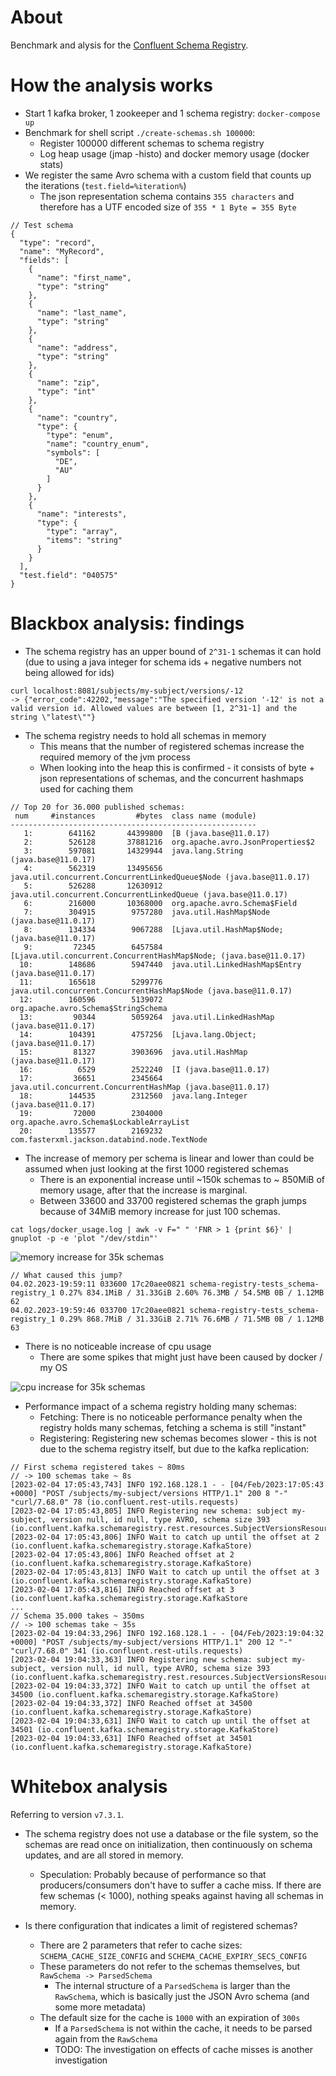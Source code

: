 # About

Benchmark and alysis for the [Confluent Schema Registry](https://github.com/confluentinc/schema-registry/tree/v7.3.1).

# How the analysis works

- Start 1 kafka broker, 1 zookeeper and 1 schema registry: `docker-compose up`
- Benchmark for shell script `./create-schemas.sh 100000`:
  - Register 100000 different schemas to schema registry
  - Log heap usage (jmap -histo) and docker memory usage (docker stats)
- We register the same Avro schema with a custom field that counts up the iterations (`test.field=%iteration%`)
  - The json representation schema contains `355 characters` and therefore has a UTF encoded size of `355 * 1 Byte = 355 Byte`

```
// Test schema
{
  "type": "record",
  "name": "MyRecord",
  "fields": [
    {
      "name": "first_name",
      "type": "string"
    },
    {
      "name": "last_name",
      "type": "string"
    },
    {
      "name": "address",
      "type": "string"
    },
    {
      "name": "zip",
      "type": "int"
    },
    {
      "name": "country",
      "type": {
        "type": "enum",
        "name": "country_enum",
        "symbols": [
          "DE",
          "AU"
        ]
      }
    },
    {
      "name": "interests",
      "type": {
        "type": "array",
        "items": "string"
      }
    }
  ],
  "test.field": "040575"
}

```
 
# Blackbox analysis: findings

- The schema registry has an upper bound of `2^31-1` schemas it can hold (due to using a java integer for schema ids + negative numbers not being allowed for ids)

```
curl localhost:8081/subjects/my-subject/versions/-12
-> {"error_code":42202,"message":"The specified version '-12' is not a valid version id. Allowed values are between [1, 2^31-1] and the string \"latest\""}
```

- The schema registry needs to hold all schemas in memory
  - This means that the number of registered schemas increase the required memory of the jvm process
  - When looking into the heap this is confirmed - it consists of byte + json representations of schemas, and the concurrent hashmaps used for caching them

```
// Top 20 for 36.000 published schemas:
 num     #instances         #bytes  class name (module)
-------------------------------------------------------
   1:        641162       44399800  [B (java.base@11.0.17)
   2:        526128       37881216  org.apache.avro.JsonProperties$2
   3:        597081       14329944  java.lang.String (java.base@11.0.17)
   4:        562319       13495656  java.util.concurrent.ConcurrentLinkedQueue$Node (java.base@11.0.17)
   5:        526288       12630912  java.util.concurrent.ConcurrentLinkedQueue (java.base@11.0.17)
   6:        216000       10368000  org.apache.avro.Schema$Field
   7:        304915        9757280  java.util.HashMap$Node (java.base@11.0.17)
   8:        134334        9067288  [Ljava.util.HashMap$Node; (java.base@11.0.17)
   9:         72345        6457584  [Ljava.util.concurrent.ConcurrentHashMap$Node; (java.base@11.0.17)
  10:        148686        5947440  java.util.LinkedHashMap$Entry (java.base@11.0.17)
  11:        165618        5299776  java.util.concurrent.ConcurrentHashMap$Node (java.base@11.0.17)
  12:        160596        5139072  org.apache.avro.Schema$StringSchema
  13:         90344        5059264  java.util.LinkedHashMap (java.base@11.0.17)
  14:        104391        4757256  [Ljava.lang.Object; (java.base@11.0.17)
  15:         81327        3903696  java.util.HashMap (java.base@11.0.17)
  16:          6529        2522240  [I (java.base@11.0.17)
  17:         36651        2345664  java.util.concurrent.ConcurrentHashMap (java.base@11.0.17)
  18:        144535        2312560  java.lang.Integer (java.base@11.0.17)
  19:         72000        2304000  org.apache.avro.Schema$LockableArrayList
  20:        135577        2169232  com.fasterxml.jackson.databind.node.TextNode

```

- The increase of memory per schema is linear and lower than could be assumed when just looking at the first 1000 registered schemas
  - There is an exponential increase until ~150k schemas to ~ 850MiB of memory usage, after that the increase is marginal.
  - Between 33600 and 33700 registered schemas the graph jumps because of 34MiB memory increase for just 100 schemas.
```
cat logs/docker_usage.log | awk -v F=" " 'FNR > 1 {print $6}' | gnuplot -p -e 'plot "/dev/stdin"'
```

![memory increase for 35k schemas](images/memory_increase.png)

```
// What caused this jump?
04.02.2023-19:59:11 033600 17c20aee0821 schema-registry-tests_schema-registry_1 0.27% 834.1MiB / 31.33GiB 2.60% 76.3MB / 54.5MB 0B / 1.12MB 62
04.02.2023-19:59:46 033700 17c20aee0821 schema-registry-tests_schema-registry_1 0.29% 868.7MiB / 31.33GiB 2.71% 76.6MB / 71.5MB 0B / 1.12MB 63
```

- There is no noticeable increase of cpu usage
  - There are some spikes that might just have been caused by docker / my OS

![cpu increase for 35k schemas](images/cpu_usage.png)

- Performance impact of a schema registry holding many schemas:
  - Fetching: There is no noticeable performance penalty when the registry holds many schemas, fetching a schema is still "instant"
  - Registering: Registering new schemas becomes slower - this is not due to the schema registry itself, but due to the kafka replication:

```
// First schema registered takes ~ 80ms 
// -> 100 schemas take ~ 8s
[2023-02-04 17:05:43,743] INFO 192.168.128.1 - - [04/Feb/2023:17:05:43 +0000] "POST /subjects/my-subject/versions HTTP/1.1" 200 8 "-" "curl/7.68.0" 78 (io.confluent.rest-utils.requests)
[2023-02-04 17:05:43,805] INFO Registering new schema: subject my-subject, version null, id null, type AVRO, schema size 393 (io.confluent.kafka.schemaregistry.rest.resources.SubjectVersionsResource)
[2023-02-04 17:05:43,806] INFO Wait to catch up until the offset at 2 (io.confluent.kafka.schemaregistry.storage.KafkaStore)
[2023-02-04 17:05:43,806] INFO Reached offset at 2 (io.confluent.kafka.schemaregistry.storage.KafkaStore)
[2023-02-04 17:05:43,813] INFO Wait to catch up until the offset at 3 (io.confluent.kafka.schemaregistry.storage.KafkaStore)
[2023-02-04 17:05:43,816] INFO Reached offset at 3 (io.confluent.kafka.schemaregistry.storage.KafkaStore
...
// Schema 35.000 takes ~ 350ms 
// -> 100 schemas take ~ 35s
[2023-02-04 19:04:33,296] INFO 192.168.128.1 - - [04/Feb/2023:19:04:32 +0000] "POST /subjects/my-subject/versions HTTP/1.1" 200 12 "-" "curl/7.68.0" 341 (io.confluent.rest-utils.requests)
[2023-02-04 19:04:33,363] INFO Registering new schema: subject my-subject, version null, id null, type AVRO, schema size 393 (io.confluent.kafka.schemaregistry.rest.resources.SubjectVersionsResource)
[2023-02-04 19:04:33,372] INFO Wait to catch up until the offset at 34500 (io.confluent.kafka.schemaregistry.storage.KafkaStore)
[2023-02-04 19:04:33,372] INFO Reached offset at 34500 (io.confluent.kafka.schemaregistry.storage.KafkaStore)
[2023-02-04 19:04:33,631] INFO Wait to catch up until the offset at 34501 (io.confluent.kafka.schemaregistry.storage.KafkaStore)
[2023-02-04 19:04:33,631] INFO Reached offset at 34501 (io.confluent.kafka.schemaregistry.storage.KafkaStore)
```

# Whitebox analysis

Referring to version `v7.3.1`.

- The schema registry does not use a database or the file system, so the schemas are read once on initialization, then continuously on schema updates, and are all stored in memory.
  - Speculation: Probably because of performance so that producers/consumers don't have to suffer a cache miss. If there are few schemas (< 1000), nothing speaks against having all schemas in memory.

- Is there configuration that indicates a limit of registered schemas?
  - There are 2 parameters that refer to cache sizes: `SCHEMA_CACHE_SIZE_CONFIG` and `SCHEMA_CACHE_EXPIRY_SECS_CONFIG`
  - These parameters do not refer to the schemas themselves, but `RawSchema -> ParsedSchema`
    - The internal structure of a `ParsedSchema` is larger than the `RawSchema`, which is basically just the JSON Avro schema (and some more metadata)
  - The default size for the cache is `1000` with an expiration of `300s` 
    - If a `ParsedSchema` is not within the cache, it needs to be parsed again from the `RawSchema`
    - TODO: The investigation on effects of cache misses is another investigation